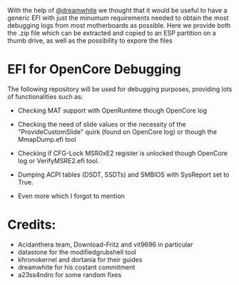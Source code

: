 With the help of [@dreamwhite](https://github.com/dreamwhite) we thought that it would be useful to have a generic EFI with just the minumum requirements needed to obtain the most debugging logs from most motherboards as possible. Here we provide both the .zip file which can be extracted and copied to an ESP partition on a thumb drive, as well as the possibility to expore the files 

# EFI for OpenCore Debugging

The following repository will be used for debugging purposes, providing lots of functionalities such as:

- Checking MAT support with OpenRuntime though OpenCore log
- Checking the need of slide values or the necessity of the "ProvideCustomSlide" quirk (found on OpenCore log) or though the MmapDump.efi tool
- Checking if CFG-Lock MSR0xE2 register is unlocked though OpenCore log or VerifyMSRE2.efi tool.
- Dumping ACPI tables (DSDT, SSDTs) and SMBIOS with SysReport set to True.

- Even more which I forgot to mention

# Credits:

- Acidanthera team, Download-Fritz and vit9696 in particular
- datastone for the modifiedgrubshell tool
- khronokernel and dortania for their guides
- dreamwhite for his costant commitment 
- a23ss4ndro for some random fixes
